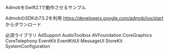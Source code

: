 AdmobをSwift2.1で動作させるサンプル

AdmobのSDKの7.5.2を利用
https://developers.google.com/admob/ios/start
からダウンロード


必須ライブラリ
AdSupport
AudioToolbox
AVFoundation
CoreGraphics
CoreTelephony
EventKit
EventKitUI
MessageUI
StoreKit
SystemConfiguration